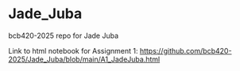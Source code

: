 # Jade_Juba
bcb420-2025 repo for Jade Juba

Link to html notebook for Assignment 1: https://github.com/bcb420-2025/Jade_Juba/blob/main/A1_JadeJuba.html
